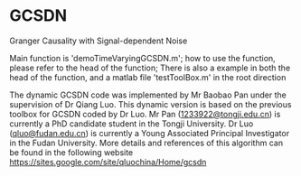 # GCSDN
Granger Causality with Signal-dependent Noise

Main function is 'demoTimeVaryingGCSDN.m';
how to use the function, please refer to the head of the function;
There is also a example in both the head of the function, and a matlab file 'testToolBox.m' in the root direction

The dynamic GCSDN code was implemented by Mr Baobao Pan under the supervision of Dr Qiang Luo. This dynamic version is based on the previous toolbox for GCSDN coded by Dr Luo. 
Mr Pan (1233922@tongji.edu.cn) is currently a PhD candidate student in the Tongji University. 
Dr Luo (qluo@fudan.edu.cn) is currently a Young Associated Principal Investigator in the Fudan University. 
More details and references of this algorithm can be found in the following website
https://sites.google.com/site/qluochina/Home/gcsdn

